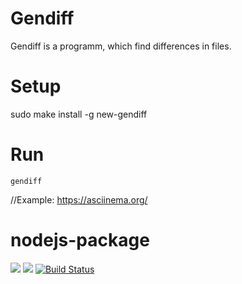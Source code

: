 # Gendiff

Gendiff is a programm, which find differences in files.

# Setup

   sudo make install -g new-gendiff

# Run

    gendiff

//Example: https://asciinema.org/


# nodejs-package

<a href="https://codeclimate.com/github/valyaevadaria/project-lvl2-s475/maintainability"><img src="https://api.codeclimate.com/v1/badges/c8c0e4a2befbe055db77/maintainability" /></a>
<a href="https://codeclimate.com/github/valyaevadaria/project-lvl2-s475/test_coverage"><img src="https://api.codeclimate.com/v1/badges/c8c0e4a2befbe055db77/test_coverage" /></a>
[![Build Status](https://travis-ci.org/valyaevadaria/project-lvl2-s475.svg?branch=master)](https://travis-ci.org/valyaevadaria/project-lvl2-s475)